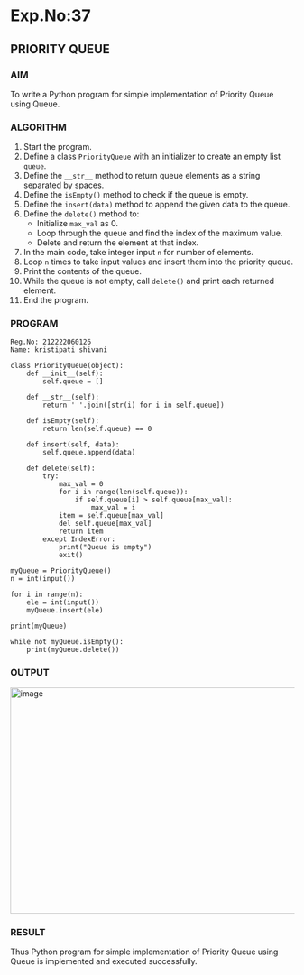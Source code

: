 # Exp.No:37  
## PRIORITY QUEUE

### AIM  
To write a Python program for simple implementation of Priority Queue using Queue.

### ALGORITHM

1. Start the program.  
2. Define a class `PriorityQueue` with an initializer to create an empty list `queue`.  
3. Define the `__str__` method to return queue elements as a string separated by spaces.  
4. Define the `isEmpty()` method to check if the queue is empty.  
5. Define the `insert(data)` method to append the given data to the queue.  
6. Define the `delete()` method to:  
   - Initialize `max_val` as 0.  
   - Loop through the queue and find the index of the maximum value.  
   - Delete and return the element at that index.  
7. In the main code, take integer input `n` for number of elements.  
8. Loop `n` times to take input values and insert them into the priority queue.  
9. Print the contents of the queue.  
10. While the queue is not empty, call `delete()` and print each returned element.  
11. End the program.

### PROGRAM

```
Reg.No: 212222060126
Name: kristipati shivani

class PriorityQueue(object):
    def __init__(self):
        self.queue = []

    def __str__(self):
        return ' '.join([str(i) for i in self.queue])

    def isEmpty(self):
        return len(self.queue) == 0

    def insert(self, data):
        self.queue.append(data)

    def delete(self):
        try:
            max_val = 0
            for i in range(len(self.queue)):
                if self.queue[i] > self.queue[max_val]:
                    max_val = i
            item = self.queue[max_val]
            del self.queue[max_val]
            return item
        except IndexError:
            print("Queue is empty")
            exit()

myQueue = PriorityQueue()
n = int(input())  

for i in range(n):
    ele = int(input())
    myQueue.insert(ele)

print(myQueue)

while not myQueue.isEmpty():
    print(myQueue.delete())

```

### OUTPUT
<img width="621" height="401" alt="image" src="https://github.com/user-attachments/assets/b76162ae-ce9e-4ca0-ab64-c8bfd75618fb" />

### RESULT
Thus Python program for simple implementation of Priority Queue using Queue is implemented and executed successfully.
